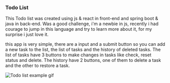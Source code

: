 ### Todo List
This Todo list was created using js & react in front-end and spring boot & java in back-end. Was a good challenge, i'm a newbie in js, recently i had courage to jump in this language and try to learn more about it, for my surprise i just love it.

this app is very simple, there are a input and a submit button so you can add a new task to the list, the list of tasks and the history of deleted tasks. The list of tasks have 3 buttons to make changes in tasks like check, reset status and delete. The history have 2 buttons, one of them to delete a task and the other to restore a task.

![Todo list example gif](https://media.giphy.com/media/sY7KJXOm3ByeMi9SLa/giphy.gif)
